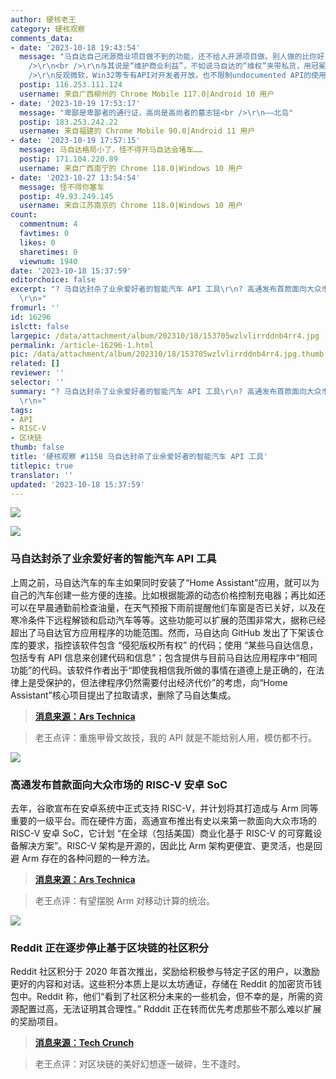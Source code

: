 ```yaml
---
author: 硬核老王
category: 硬核观察
comments_data:
- date: '2023-10-18 19:43:54'
  message: "马自达自己闭源商业项目做不到的功能，还不给人开源项目做。别人做的比你好，超越了你官方App的功能，还给用户提供更大可玩空间。得嘞，眼红了、破防了，就祭出DMCA大旗。<br
    />\r\n<br />\r\n与其说是“维护商业利益”，不如说马自达的“维权”夹带私货，用冠冕堂皇的指控，表达自己失衡的心态罢了。<br />\r\n<br
    />\r\n反观微软，Win32等专有API对开发者开放，也不限制undocumented API的使用（当然责任自负），还允许（至少是默许）Wine项目开发。高下立判。"
  postip: 116.253.111.124
  username: 来自广西柳州的 Chrome Mobile 117.0|Android 10 用户
- date: '2023-10-19 17:53:17'
  message: "卑鄙是卑鄙者的通行证，高尚是高尚者的墓志铭<br />\r\n——北岛"
  postip: 183.253.242.22
  username: 来自福建的 Chrome Mobile 90.0|Android 11 用户
- date: '2023-10-19 17:57:15'
  message: 马自达格局小了，怪不得开马自达会堵车……
  postip: 171.104.220.89
  username: 来自广西南宁的 Chrome 118.0|Windows 10 用户
- date: '2023-10-27 13:54:54'
  message: 怪不得你塞车
  postip: 49.93.249.145
  username: 来自江苏南京的 Chrome 118.0|Windows 10 用户
count:
  commentnum: 4
  favtimes: 0
  likes: 0
  sharetimes: 0
  viewnum: 1940
date: '2023-10-18 15:37:59'
editorchoice: false
excerpt: "? 马自达封杀了业余爱好者的智能汽车 API 工具\r\n? 高通发布首款面向大众市场的 RISC-V 安卓 SoC\r\n? Reddit 正在逐步停止基于区块链的社区积分\r\n»
  \r\n»"
fromurl: ''
id: 16296
islctt: false
largepic: /data/attachment/album/202310/18/153705wzlvlirrddnb4rr4.jpg
permalink: /article-16296-1.html
pic: /data/attachment/album/202310/18/153705wzlvlirrddnb4rr4.jpg.thumb.jpg
related: []
reviewer: ''
selector: ''
summary: "? 马自达封杀了业余爱好者的智能汽车 API 工具\r\n? 高通发布首款面向大众市场的 RISC-V 安卓 SoC\r\n? Reddit 正在逐步停止基于区块链的社区积分\r\n»
  \r\n»"
tags:
- API
- RISC-V
- 区块链
thumb: false
title: '硬核观察 #1158 马自达封杀了业余爱好者的智能汽车 API 工具'
titlepic: true
translator: ''
updated: '2023-10-18 15:37:59'
---
```


![](/data/attachment/album/202310/18/153705wzlvlirrddnb4rr4.jpg)


![](/data/attachment/album/202310/18/153715rkt1xmv8dmo5omzt.jpg)


### 马自达封杀了业余爱好者的智能汽车 API 工具


上周之前，马自达汽车的车主如果同时安装了“Home Assistant”应用，就可以为自己的汽车创建一些方便的连接。比如根据能源的动态价格控制充电器；再比如还可以在早晨通勤前检查油量，在天气预报下雨前提醒他们车窗是否已关好，以及在寒冷条件下远程解锁和启动汽车等等。这些功能可以扩展的范围非常大，据称已经超出了马自达官方应用程序的功能范围。然而，马自达向 GitHub 发出了下架该仓库的要求，指控该软件包含 “侵犯版权所有权” 的代码；使用 “某些马自达信息，包括专有 API 信息来创建代码和信息”；包含提供与目前马自达应用程序中“相同功能”的代码。该软件作者出于“即使我相信我所做的事情在道德上是正确的，在法律上是受保护的，但法律程序仍然需要付出经济代价”的考虑，向“Home Assistant”核心项目提出了拉取请求，删除了马自达集成。



> 
> **[消息来源：Ars Technica](https://arstechnica.com/cars/2023/10/mazdas-dmca-takedown-kills-a-hobbyists-smart-car-api-tool/)**
> 
> 
> 



> 
> 老王点评：重施甲骨文故技，我的 API 就是不能给别人用，模仿都不行。
> 
> 
> 


![](/data/attachment/album/202310/18/153724g44maawazuufa5cc.jpg)


### 高通发布首款面向大众市场的 RISC-V 安卓 SoC


去年，谷歌宣布在安卓系统中正式支持 RISC-V，并计划将其打造成与 Arm 同等重要的一级平台。而在硬件方面，高通宣布推出有史以来第一款面向大众市场的 RISC-V 安卓 SoC，它计划 “在全球（包括美国）商业化基于 RISC-V 的可穿戴设备解决方案”。RISC-V 架构是开源的，因此比 Arm 架构更便宜、更灵活，也是回避 Arm 存在的各种问题的一种方法。



> 
> **[消息来源：Ars Technica](https://arstechnica.com/gadgets/2023/10/qualcomm-announces-first-ever-mass-market-risc-v-android-soc/)**
> 
> 
> 



> 
> 老王点评：有望摆脱 Arm 对移动计算的统治。
> 
> 
> 


![](/data/attachment/album/202310/18/153735xn2zdydzcettsm52.jpg)


### Reddit 正在逐步停止基于区块链的社区积分


Reddit 社区积分于 2020 年首次推出，奖励给积极参与特定子区的用户，以激励更好的内容和对话。这些积分本质上是以太坊通证，存储在 Reddit 的加密货币钱包中。Reddit 称，他们“看到了社区积分未来的一些机会，但不幸的是，所需的资源配置过高，无法证明其合理性。” Rdddit 正在转而优先考虑那些不那么难以扩展的奖励项目。



> 
> **[消息来源：Tech Crunch](https://techcrunch.com/2023/10/17/reddit-is-phasing-out-community-points-blockchain-rewards/)**
> 
> 
> 



> 
> 老王点评：对区块链的美好幻想逐一破碎，生不逢时。
> 
> 
>